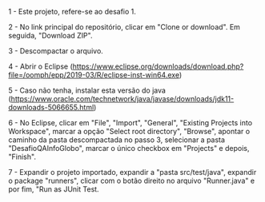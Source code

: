 1 - Este projeto, refere-se ao desafio 1.

2 - No link principal do repositório, clicar em "Clone or download". Em seguida, "Download ZIP".

3 - Descompactar o arquivo.

4 - Abrir o Eclipse (https://www.eclipse.org/downloads/download.php?file=/oomph/epp/2019-03/R/eclipse-inst-win64.exe)

5 - Caso não tenha, instalar esta versão do java (https://www.oracle.com/technetwork/java/javase/downloads/jdk11-downloads-5066655.html)

6 - No Eclipse, clicar em "File", "Import", "General", "Existing Projects into Workspace", marcar a opção "Select root directory", "Browse", apontar o caminho da pasta descompactada no passo 3, selecionar a pasta "DesafioQAInfoGlobo", marcar o único checkbox em "Projects" e depois, "Finish".

7 - Expandir o projeto importado, expandir a "pasta src/test/java", expandir o package "runners", clicar com o botão direito no arquivo "Runner.java" e por fim, "Run as JUnit Test.
